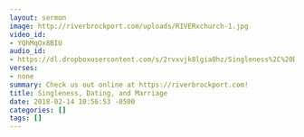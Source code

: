 ```yaml
---
layout: sermon
image: http://riverbrockport.com/uploads/RIVERxchurch-1.jpg
video_id:
- YQhMqOx8BIU
audio_id:
- https://dl.dropboxusercontent.com/s/2rvxvjk8lgia0hz/Singleness%2C%20Dating%2C%20and%20Marriage.mp3?dl=0
verses:
- none
summary: Check us out online at https://riverbrockport.com!
title: Singleness, Dating, and Marriage
date: 2018-02-14 10:56:53 -0500
categories: []
tags: []
---
```

